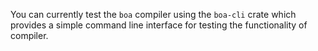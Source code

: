 You can currently test the `boa` compiler using the `boa-cli` crate which provides a simple command line interface for testing the functionality of compiler.
